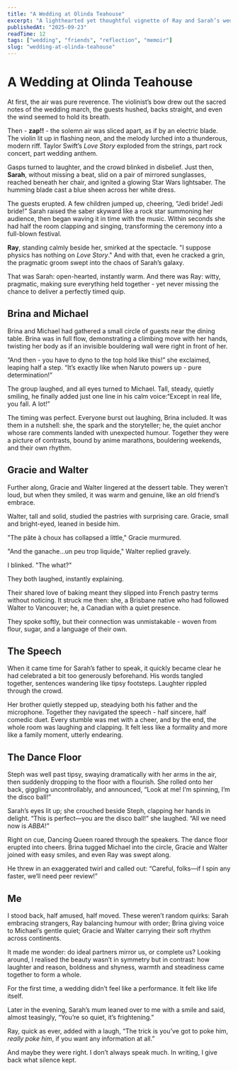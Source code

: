 ```yaml
---
title: "A Wedding at Olinda Teahouse"
excerpt: "A lighthearted yet thoughtful vignette of Ray and Sarah’s wedding in the Dandenong Ranges—where contrasts, quirks, and joy intertwined."
publishedAt: "2025-09-23"
readTime: 12
tags: ["wedding", "friends", "reflection", "memoir"]
slug: "wedding-at-olinda-teahouse"
---
```


# A Wedding at Olinda Teahouse

At first, the air was pure reverence. The violinist’s bow drew out the sacred notes of the wedding march, the guests hushed, backs straight, and even the wind seemed to hold its breath. 

Then - **zap!!** -  the solemn air was sliced apart, as if by an electric blade. The violin lit up in flashing neon, and the melody lurched into a thunderous, modern riff. Taylor Swift’s *Love Story* exploded from the strings, part rock concert, part wedding anthem.

Gasps turned to laughter, and the crowd blinked in disbelief. Just then, **Sarah**, without missing a beat, slid on a pair of mirrored sunglasses, reached beneath her chair, and ignited a glowing Star Wars lightsaber. The humming blade cast a blue sheen across her white dress.

The guests erupted. A few children jumped up, cheering, “Jedi bride! Jedi bride!” Sarah raised the saber skyward like a rock star summoning her audience, then began waving it in time with the music. Within seconds she had half the room clapping and singing, transforming the ceremony into a full-blown festival.

**Ray**, standing calmly beside her, smirked at the spectacle. "I suppose physics has nothing on *Love Story*." And with that, even he cracked a grin, the pragmatic groom swept into the chaos of Sarah’s galaxy.

That was Sarah: open-hearted, instantly warm. And there was Ray: witty, pragmatic, making sure everything held together - yet never missing the chance to deliver a perfectly timed quip.

## Brina and Michael

Brina and Michael had gathered a small circle of guests near the dining table. Brina was in full flow, demonstrating a climbing move with her hands, twisting her body as if an invisible bouldering wall were right in front of her.

“And then - you have to dyno to the top hold like this!” she exclaimed, leaping half a step. “It’s exactly like when Naruto powers up - pure determination!”

The group laughed, and all eyes turned to Michael. Tall, steady, quietly smiling, he finally added just one line in his calm voice:“Except in real life, you fall. A lot!”

The timing was perfect. Everyone burst out laughing, Brina included. It was them in a nutshell: she, the spark and the storyteller; he, the quiet anchor whose rare comments landed with unexpected humour. Together they were a picture of contrasts, bound by anime marathons, bouldering weekends, and their own rhythm.  

## Gracie and Walter

Further along, Gracie and Walter lingered at the dessert table. They weren’t loud, but when they smiled, it was warm and genuine, like an old friend’s embrace. 

Walter, tall and solid, studied the pastries with surprising care. Gracie, small and bright-eyed, leaned in beside him.  

"The pâte à choux has collapsed a little," Gracie murmured.  

"And the ganache...un peu trop liquide," Walter replied gravely.  

I blinked. "The what?"  

They both laughed, instantly explaining. 

Their shared love of baking meant they slipped into French pastry terms without noticing. It struck me then: she, a Brisbane native who had followed Walter to Vancouver; he, a Canadian with a quiet presence. 

They spoke softly, but their connection was unmistakable - woven from flour, sugar, and a language of their own.  

## The Speech

When it came time for Sarah’s father to speak, it quickly became clear he had celebrated a bit too generously beforehand. His words tangled together, sentences wandering like tipsy footsteps. Laughter rippled through the crowd.  

Her brother quietly stepped up, steadying both his father and the microphone. Together they navigated the speech - half sincere, half comedic duet. Every stumble was met with a cheer, and by the end, the whole room was laughing and clapping. It felt less like a formality and more like a family moment, utterly endearing.  

## The Dance Floor

Steph was well past tipsy, swaying dramatically with her arms in the air, then suddenly dropping to the floor with a flourish. She rolled onto her back, giggling uncontrollably, and announced, “Look at me! I’m spinning, I’m the disco ball!”

Sarah’s eyes lit up; she crouched beside Steph, clapping her hands in delight. “This is perfect—you are the disco ball!” she laughed. “All we need now is *ABBA*!”

Right on cue, Dancing Queen roared through the speakers. The dance floor erupted into cheers. Brina tugged Michael into the circle, Gracie and Walter joined with easy smiles, and even Ray was swept along. 

He threw in an exaggerated twirl and called out: “Careful, folks—if I spin any faster, we’ll need peer review!”

## Me

I stood back, half amused, half moved. These weren’t random quirks: Sarah embracing strangers, Ray balancing humour with order; Brina giving voice to Michael’s gentle quiet; Gracie and Walter carrying their soft rhythm across continents.  

It made me wonder: do ideal partners mirror us, or complete us? Looking around, I realised the beauty wasn’t in symmetry but in contrast: how laughter and reason, boldness and shyness, warmth and steadiness came together to form a whole.  

For the first time, a wedding didn’t feel like a performance. It felt like life itself.

Later in the evening, Sarah’s mum leaned over to me with a smile and said, almost teasingly, “You’re so quiet, it’s frightening.”

Ray, quick as ever, added with a laugh, “The trick is you’ve got to poke him, *really poke him*, if you want any information at all.”

And maybe they were right. I don’t always speak much. In writing, I give back what silence kept.
